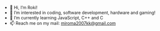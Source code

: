 - 👋 Hi, I’m Roki!
- 👀 I’m interested in coding, software development, hardware and gaming!
- 🌱 I’m currently learning JavaScript, C++ and C
- 📫 Reach me on my mail: miroma2007kk@gmail.com
